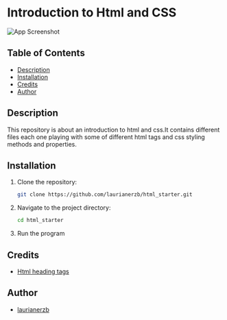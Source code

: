 # Introduction to Html and CSS

![App Screenshot]()

## Table of Contents

- [Description](#description)
- [Installation](#installation)
- [Credits](#credits)
- [Author](#author)

## Description
This repository is about an introduction to html and css.It contains different files each one playing with some of different html
tags and css styling methods and properties.

## Installation
1. Clone the repository:
   ```bash
   git clone https://github.com/laurianerzb/html_starter.git
2. Navigate to the project directory:
   ```bash 
   cd html_starter
3. Run the program

## Credits
- [Html heading tags](https://developer.mozilla.org/en-US/docs/Web/HTML/Element/Heading_Elements)

## Author
- [laurianerzb](https://github.com/laurianerzb)
